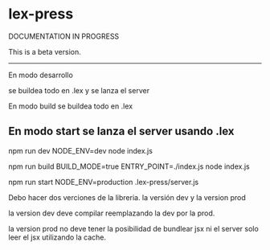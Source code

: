 # lex-press

DOCUMENTATION IN PROGRESS

This is a beta version.

---
En modo desarrollo

se buildea todo en .lex y se lanza el server

En modo build
se buildea todo en .lex

En modo start
se lanza el server usando .lex
---

npm run dev
NODE_ENV=dev node index.js

npm run build
BUILD_MODE=true ENTRY_POINT=./index.js node index.js

npm run start
NODE_ENV=production .lex-press/server.js

Debo hacer dos verciones de la libreria. la versión dev y la version prod

la version dev deve compilar reemplazando la dev por la prod.

la version prod no deve tener la posibilidad de bundlear jsx ni el server solo leer el jsx utilizando la cache.